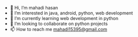 - 👋 Hi, I’m mahadi hasan
- 👀 I’m interested in java, android, python, web development
- 🌱 I’m currently learning web development in python
- 💞️ I’m looking to collaborate on python projects
- 📫 How to reach me mahadi15395@gmail.com

<!---
sleepy-sandy/sleepy-sandy is a ✨ special ✨ repository because its `README.md` (this file) appears on your GitHub profile.
You can click the Preview link to take a look at your changes.
--->

